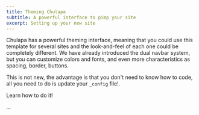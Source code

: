 ```yaml
---
title: Theming Chulapa
subtitle: A powerful interface to pimp your site
excerpt: Setting up your new site
---
```


<span class="chulapa">Chulapa</span> has a powerful theming interface, meaning that you could use this template for several sites and the look-and-feel of each one could be completely different. We have already introduced the dual navbar system, but you can customize colors and fonts, and even more characteristics as spacing, border, buttons.

This is not new, the advantage is that you don't need to know how to code, all you need to do is update your `_config` file!.

Learn how to do it!

...